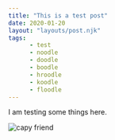 ```yaml
---
title: "This is a test post"
date: 2020-01-20
layout: "layouts/post.njk"
tags:
      - test
      - noodle
      - doodle
      - boodle
      - hroodle
      - koodle
      - floodle
---
```

I am testing some things here.

![capy friend](https://usatftw.files.wordpress.com/2016/08/ap_switzerland_zoo_16835655.jpg?w=1200)
